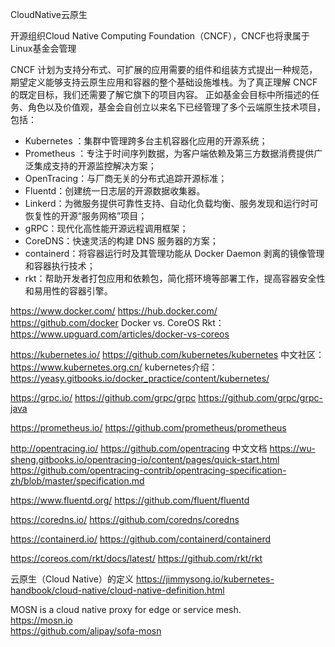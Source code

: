 CloudNative云原生


开源组织Cloud Native Computing Foundation（CNCF），CNCF也将隶属于Linux基金会管理

CNCF 计划为支持分布式、可扩展的应用需要的组件和组装方式提出一种规范，期望定义能够支持云原生应用和容器的整个基础设施堆栈。为了真正理解 CNCF 的既定目标，我们还需要了解它旗下的项目内容。
正如基金会目标中所描述的任务、角色以及价值观，基金会自创立以来名下已经管理了多个云端原生技术项目，包括：
- Kubernetes ：集群中管理跨多台主机容器化应用的开源系统；
- Prometheus ：专注于时间序列数据，为客户端依赖及第三方数据消费提供广泛集成支持的开源监控解决方案；
- OpenTracing：与厂商无关的分布式追踪开源标准；
- Fluentd：创建统一日志层的开源数据收集器。
- Linkerd：为微服务提供可靠性支持、自动化负载均衡、服务发现和运行时可恢复性的开源“服务网格”项目；
- gRPC：现代化高性能开源远程调用框架；
- CoreDNS：快速灵活的构建 DNS 服务器的方案；
- containerd：将容器运行时及其管理功能从 Docker Daemon 剥离的镜像管理和容器执行技术；
- rkt：帮助开发者打包应用和依赖包，简化搭环境等部署工作，提高容器安全性和易用性的容器引擎。




https://www.docker.com/
https://hub.docker.com/
https://github.com/docker
Docker vs. CoreOS Rkt：https://www.upguard.com/articles/docker-vs-coreos


https://kubernetes.io/
https://github.com/kubernetes/kubernetes
中文社区：https://www.kubernetes.org.cn/
kubernetes介绍：https://yeasy.gitbooks.io/docker_practice/content/kubernetes/


https://grpc.io/
https://github.com/grpc/grpc
https://github.com/grpc/grpc-java


https://prometheus.io/
https://github.com/prometheus/prometheus


http://opentracing.io/
https://github.com/opentracing
中文文档
https://wu-sheng.gitbooks.io/opentracing-io/content/pages/quick-start.html
https://github.com/opentracing-contrib/opentracing-specification-zh/blob/master/specification.md


https://www.fluentd.org/
https://github.com/fluent/fluentd


https://coredns.io/
https://github.com/coredns/coredns


https://containerd.io/
https://github.com/containerd/containerd


https://coreos.com/rkt/docs/latest/
https://github.com/rkt/rkt





云原生（Cloud Native）的定义
https://jimmysong.io/kubernetes-handbook/cloud-native/cloud-native-definition.html



MOSN is a cloud native proxy for edge or service mesh.   
https://mosn.io  
https://github.com/alipay/sofa-mosn




